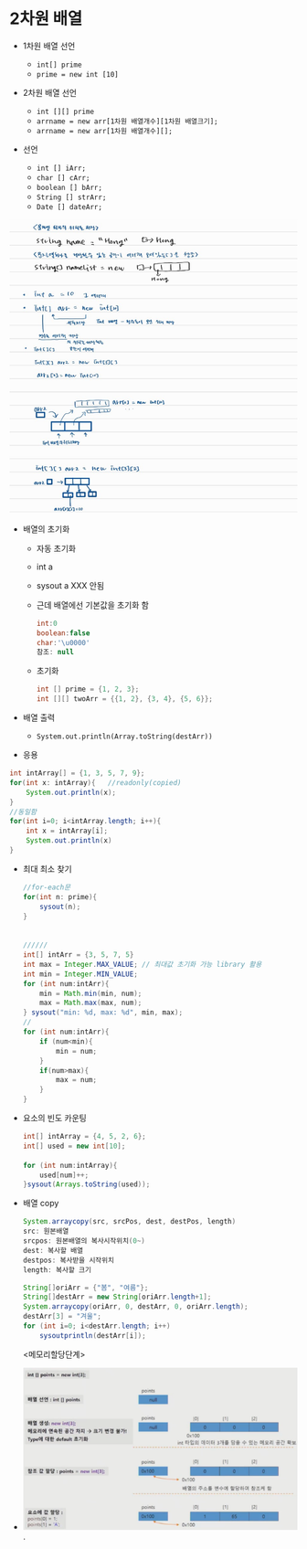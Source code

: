

# 2차원 배열

- 1차원 배열 선언
  - `int[] prime`
  - `prime = new int [10]`
- 2차원 배열 선언
  - `int [][] prime`
  - `arrname = new arr[1차원 배열개수][1차원 배열크기];`
  - `arrname = new arr[1차원 배열개수][];`

- 선언
  - `int [] iArr;`
  - `char [] cArr;`
  - `boolean [] bArr;`
  - `String [] strArr;`
  - `Date [] dateArr;`

![image-20220405214534140](images/image-20220405214534140.png)

- 배열의 초기화

  - 자동 초기화

  - int a

  - sysout a  XXX 안됨

  - 근데 배열에선 기본값을 초기화 함

    ```java
    int:0
    boolean:false
    char:'\u0000'
    참조: null
    ```

  - 초기화

    ```java
    int [] prime = {1, 2, 3};
    int [][] twoArr = {{1, 2}, {3, 4}, {5, 6}};
    ```



- 배열 출력

  - `System.out.println(Array.toString(destArr))`

    

- 응용

```java
int intArray[] = {1, 3, 5, 7, 9};
for(int x: intArray){   //readonly(copied)
    System.out.println(x);
}  
//동일함
for(int i=0; i<intArray.length; i++){
    int x = intArray[i];
    System.out.println(x)
}
```

- 최대 최소 찾기

  ```java
  //for-each문
  for(int n: prime){
      sysout(n);
  }
  
  
  //////
  int[] intArr = {3, 5, 7, 5}
  int max = Integer.MAX_VALUE; // 최대값 초기화 가능 library 활용
  int min = Integer.MIN_VALUE;
  for (int num:intArr){
      min = Math.min(min, num);
      max = Math.max(max, num);
  } sysout("min: %d, max: %d", min, max);
  //
  for (int num:intArr){
      if (num<min){
          min = num;
      }
      if(num>max){
          max = num;
      }
  } 
  
  ```

- 요소의 빈도 카운팅

  ```java
  int[] intArray = {4, 5, 2, 6};
  int[] used = new int[10];
  
  for (int num:intArray){
      used[num]++;
  }sysout(Arrays.toString(used));
  ```

- 배열 copy

  ```java
  System.arraycopy(src, srcPos, dest, destPos, length)
  src: 원본배열
  srcpos: 원본배열의 복사시작위치(0~)
  dest: 복사할 배열
  destpos: 복사받을 시작위치
  length: 복사할 크기
  ```

  ```java
  String[]oriArr = {"봄", "여름"};
  String[]destArr = new String[oriArr.length+1];
  System.arraycopy(oriArr, 0, destArr, 0, oriArr.length);
  destArr[3] = "겨울";
  for (int i=0; i<destArr.length; i++)
      sysoutprintln(destArr[i]);
  ```

  <메모리할당단계>

- ![image-20220405205831966](images/image-20220405205831966.png).

